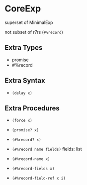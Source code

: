 # CoreExp

superset of MinimalExp

not subset of r7rs (`#%record`)

## Extra Types

+ promise
+ #%record

## Extra Syntax

+ `(delay x)`

## Extra Procedures

+ `(force x)`
+ `(promise? x)`

+ `(#%record? x)`
+ `(#%record name fields)` fields: list
+ `(#%record-name x)`
+ `(#%record-fields x)`
+ `(#%record-field-ref x i)`
